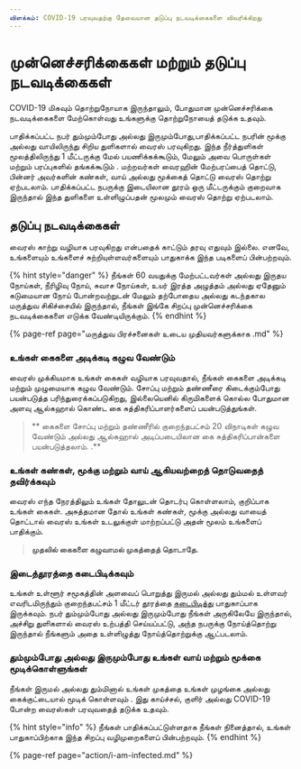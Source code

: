 ```yaml
---
விளக்கம்: COVID-19 பரவுவதற்கு தேவையான தடுப்பு நடவடிக்கைகளை விவரிக்கிறது
---
```


# முன்னெச்சரிக்கைகள் மற்றும் தடுப்பு நடவடிக்கைகள்

COVID-19 மிகவும் தொற்றுநோயாக இருந்தாலும், போதுமான முன்னெச்சரிக்கை நடவடிக்கைகளை மேற்கொள்வது உங்களுக்கு தொற்றுநோயைத் தடுக்க உதவும்.

பாதிக்கப்பட்ட நபர் தும்மும்போது அல்லது இருமும்போது,பாதிக்கப்பட்ட நபரின் மூக்கு அல்லது வாயிலிருந்து சிறிய துளிகளால் வைரஸ் பரவுகிறது. இந்த நீர்த்துளிகள் மூலத்திலிருந்து 1 மீட்டருக்கு மேல் பயணிக்கக்கூடும், மேலும் அவை பொருள்கள் மற்றும் பரப்புகளில் தங்கக்கூடும் . மற்றவர்கள்  வைரஹின்   மேற்பரப்பைத் தொட்டு, பின்னர் அவர்களின் கண்கள், வாய் அல்லது மூக்கைத் தொட்டு வைரஸ்  தொற்று ஏற்படலாம். பாதிக்கப்பட்ட நபருக்கு இடையிலான தூரம் ஒரு மீட்டருக்கும் குறைவாக இருந்தால் இந்த துளிகளை உள்ளிழுப்பதன் மூலமும் வைரஸ் தொற்று ஏற்படலாம்.

## தடுப்பு நடவடிக்கைகள்

வைரஸ் காற்று வழியாக பரவுகிறது என்பதைக் காட்டும் தரவு எதுவும் இல்லை. எனவே, உங்களையும் உங்களைச் சுற்றியுள்ளவர்களையும் பாதுகாக்க இந்த படிகளைப் பின்பற்றவும்.

{% hint style="danger" %}
நீங்கள் 60 வயதுக்கு மேற்பட்டவர்கள் அல்லது இருதய நோய்கள், நீரிழிவு நோய், சுவாச நோய்கள், உயர் இரத்த அழுத்தம் அல்லது ஏதேனும் கடுமையான நோய் போன்றவற்றுடன் மேலும் தற்போதைய அல்லது கடந்தகால மருத்துவ சிகிச்சையில் இருந்தால், நீங்கள் இங்கே சிறப்பு முன்னெச்சரிக்கை நடவடிக்கைகளை எடுக்க வேண்டியிருக்கும்.
{% endhint %}

{% page-ref page="மருத்துவ பிரச்சனைகள் உடைய முதியவர்களுக்காக .md" %}

### உங்கள் கைகளை அடிக்கடி கழுவ வேண்டும்

வைரஸ் முக்கியமாக உங்கள் கைகள் வழியாக பரவுவதால், நீங்கள் கைகளை  அடிக்கடி மற்றும் முழுமையாக கழுவ வேண்டும். சோப்பு மற்றும் தண்ணீரை  கிடைக்கும்போது பயன்படுத்த பரிந்துரைக்கப்படுகிறது, இல்லையெனில் கிருமிகளைக் கொல்ல போதுமான அளவு ஆல்கஹால் கொண்ட கை சுத்திகரிப்பாளர்களைப் பயன்படுத்துங்கள்.
> ** கைகளை  சோப்பு மற்றும் தண்ணீரில்  குறைந்தபட்சம் 20 விநாடிகள் கழுவ வேண்டும் அல்லது ஆல்கஹால் அடிப்படையிலான கை சுத்திகரிப்பான்களை பயன்படுத்தலாம். .**

### உங்கள் கண்கள், மூக்கு மற்றும் வாய் ஆகியவற்றைத் தொடுவதைத் தவிர்க்கவும்

வைரஸ் எந்த நேரத்திலும் உங்கள் தோலுடன் தொடர்பு கொள்ளலாம், குறிப்பாக உங்கள் கைகள். அசுத்தமான தோல் உங்கள் கண்கள், மூக்கு அல்லது வாயைத் தொட்டால் வைரஸ் உங்கள் உடலுக்குள் மாற்றப்பட்டு அதன் மூலம் உங்களைப் பாதிக்கும்.

> **முதலில் கைகளை கழுவாமல் முகத்தைத் தொடாதே.**

### **இடைத்தூரத்தை கடைபிடிக்கவும்**

உங்கள் உள்ளூர் சமூகத்தின்  அளவைப் பொறுத்து  இருமல் அல்லது தும்மல் உள்ளவர் எவரிடமிருந்தும் குறைந்தபட்சம் 1 மீட்டர் தூரத்தை [கடைபிடித்து](https://www.who.int/emergencies/diseases/novel-coronavirus-2019/advice-for-public) பாதுகாப்பாக  இருக்கவும்.
நபர் தும்மும்போது அல்லது இருமும்போது நீங்கள் அருகிலேயே இருந்தால், அச்சிறு துளிகளால் வைரஸ் உற்பத்தி செய்யப்பட்டு, அந்த நபருக்கு  நோய்த்தொற்று இருந்தால்  நீங்களும் அதை  உள்ளிழுத்து நோய்த்தொற்றுக்கு  ஆட்படலாம்.

### தும்மும்போது அல்லது இருமும்போது உங்கள் வாய் மற்றும் மூக்கை மூடிக்கொள்ளுங்கள் 

நீங்கள் இருமல் அல்லது தும்மினால் உங்கள் முகத்தை உங்கள் முழங்கை அல்லது கைக்குட்டையால்  மூடிக்  கொள்ளவும் . இது காய்ச்சல், குளிர் அல்லது COVID-19 போன்ற வைரஸ்கள் பரவுவதைத் தடுக்க உதவும்.

{% hint style="info" %}
நீங்கள் பாதிக்கப்பட்டுள்ளதாக நீங்கள் நினைத்தால், உங்கள் பாதுகாப்பிற்காக  இந்த சிறப்பு வழிமுறைகளைப் பின்பற்றவும்.
{% endhint %}

{% page-ref page="action/i-am-infected.md" %}


